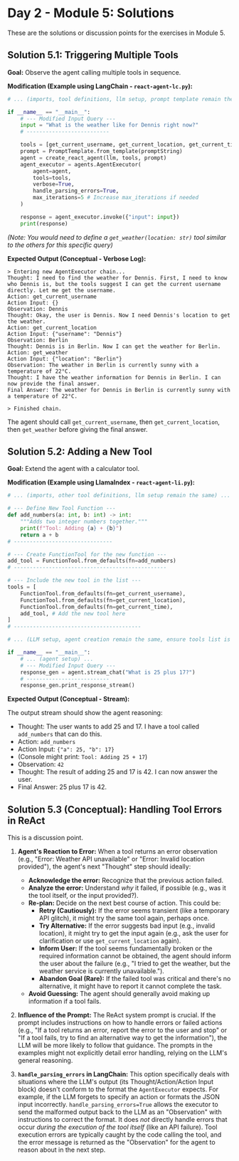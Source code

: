 # Day 2 - Module 5: Solutions

These are the solutions or discussion points for the exercises in Module 5.

## Solution 5.1: Triggering Multiple Tools

**Goal:** Observe the agent calling multiple tools in sequence.

**Modification (Example using LangChain - `react-agent-lc.py`):**

```python
# ... (imports, tool definitions, llm setup, prompt template remain the same) ...

if __name__ == "__main__":
    # --- Modified Input Query --- 
    input = "What is the weather like for Dennis right now?"
    # --------------------------

    tools = [get_current_username, get_current_location, get_current_time, get_weather] # Ensure get_weather is defined and included
    prompt = PromptTemplate.from_template(promptString)
    agent = create_react_agent(llm, tools, prompt)
    agent_executor = agents.AgentExecutor(
        agent=agent, 
        tools=tools, 
        verbose=True, 
        handle_parsing_errors=True, 
        max_iterations=5 # Increase max_iterations if needed
    )

    response = agent_executor.invoke({"input": input})
    print(response)
```
*(Note: You would need to define a `get_weather(location: str)` tool similar to the others for this specific query)*

**Expected Output (Conceptual - Verbose Log):**

```
> Entering new AgentExecutor chain...
Thought: I need to find the weather for Dennis. First, I need to know who Dennis is, but the tools suggest I can get the current username directly. Let me get the username.
Action: get_current_username
Action Input: {}
Observation: Dennis
Thought: Okay, the user is Dennis. Now I need Dennis's location to get the weather.
Action: get_current_location
Action Input: {"username": "Dennis"} 
Observation: Berlin
Thought: Dennis is in Berlin. Now I can get the weather for Berlin.
Action: get_weather
Action Input: {"location": "Berlin"}
Observation: The weather in Berlin is currently sunny with a temperature of 22°C.
Thought: I have the weather information for Dennis in Berlin. I can now provide the final answer.
Final Answer: The weather for Dennis in Berlin is currently sunny with a temperature of 22°C.

> Finished chain.
```
The agent should call `get_current_username`, then `get_current_location`, then `get_weather` before giving the final answer.

## Solution 5.2: Adding a New Tool

**Goal:** Extend the agent with a calculator tool.

**Modification (Example using LlamaIndex - `react-agent-li.py`):**

```python
# ... (imports, other tool definitions, llm setup remain the same) ...

# --- Define New Tool Function --- 
def add_numbers(a: int, b: int) -> int:
    """Adds two integer numbers together."""
    print(f"Tool: Adding {a} + {b}")
    return a + b
# -------------------------------

# --- Create FunctionTool for the new function --- 
add_tool = FunctionTool.from_defaults(fn=add_numbers)
# ------------------------------------------------

# --- Include the new tool in the list --- 
tools = [
    FunctionTool.from_defaults(fn=get_current_username),
    FunctionTool.from_defaults(fn=get_current_location),
    FunctionTool.from_defaults(fn=get_current_time),
    add_tool, # Add the new tool here
]
# ----------------------------------------

# ... (LLM setup, agent creation remain the same, ensure tools list is passed) ...

if __name__ == "__main__":
    # ... (agent setup) ...
    # --- Modified Input Query --- 
    response_gen = agent.stream_chat("What is 25 plus 17?")
    # --------------------------
    response_gen.print_response_stream()

```

**Expected Output (Conceptual - Stream):**

The output stream should show the agent reasoning:
*   Thought: The user wants to add 25 and 17. I have a tool called `add_numbers` that can do this.
*   Action: `add_numbers`
*   Action Input: `{"a": 25, "b": 17}`
*   (Console might print: `Tool: Adding 25 + 17`)
*   Observation: `42`
*   Thought: The result of adding 25 and 17 is 42. I can now answer the user.
*   Final Answer: 25 plus 17 is 42.

## Solution 5.3 (Conceptual): Handling Tool Errors in ReAct

This is a discussion point.

1.  **Agent's Reaction to Error:** When a tool returns an error observation (e.g., "Error: Weather API unavailable" or "Error: Invalid location provided"), the agent's next "Thought" step should ideally:
    *   **Acknowledge the error:** Recognize that the previous action failed.
    *   **Analyze the error:** Understand *why* it failed, if possible (e.g., was it the tool itself, or the input provided?).
    *   **Re-plan:** Decide on the next best course of action. This could be:
        *   **Retry (Cautiously):** If the error seems transient (like a temporary API glitch), it might try the same tool again, perhaps once.
        *   **Try Alternative:** If the error suggests bad input (e.g., invalid location), it might try to get the input again (e.g., ask the user for clarification or use `get_current_location` again).
        *   **Inform User:** If the tool seems fundamentally broken or the required information cannot be obtained, the agent should inform the user about the failure (e.g., "I tried to get the weather, but the weather service is currently unavailable.").
        *   **Abandon Goal (Rare):** If the failed tool was critical and there's no alternative, it might have to report it cannot complete the task.
    *   **Avoid Guessing:** The agent should generally avoid making up information if a tool fails.

2.  **Influence of the Prompt:** The ReAct system prompt is crucial. If the prompt includes instructions on how to handle errors or failed actions (e.g., "If a tool returns an error, report the error to the user and stop" or "If a tool fails, try to find an alternative way to get the information"), the LLM will be more likely to follow that guidance. The prompts in the examples might not explicitly detail error handling, relying on the LLM's general reasoning.

3.  **`handle_parsing_errors` in LangChain:** This option specifically deals with situations where the LLM's output (its Thought/Action/Action Input block) doesn't conform to the format the `AgentExecutor` expects. For example, if the LLM forgets to specify an action or formats the JSON input incorrectly. `handle_parsing_errors=True` allows the executor to send the malformed output back to the LLM as an "Observation" with instructions to correct the format. It does *not* directly handle errors that occur *during the execution of the tool itself* (like an API failure). Tool execution errors are typically caught by the code calling the tool, and the error message is returned as the "Observation" for the agent to reason about in the next step.
